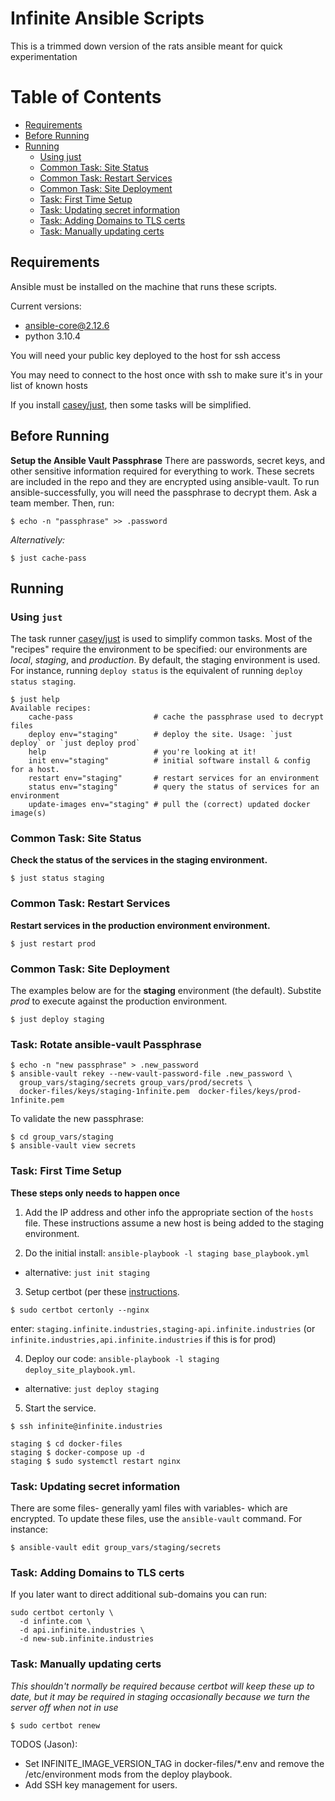 # Infinite Ansible Scripts

This is a trimmed down version of the rats ansible meant for quick experimentation

Table of Contents
=================

 * [Requirements](#requirements)
 * [Before Running](#before-running)
 * [Running](#running)
    * [Using just](#using-just)
    * [Common Task: Site Status](#common-task-site-status)
    * [Common Task: Restart Services](#common-task-restart-services)
    * [Common Task: Site Deployment](#common-task-site-deployment)
    * [Task: First Time Setup](#task-first-time-setup)
    * [Task: Updating secret information](#task-updating-secret-information)
    * [Task: Adding Domains to TLS certs](#task-adding-domains-to-tls-certs)
    * [Task: Manually updating certs](#task-manually-updating-certs)


## Requirements

Ansible must be installed on the machine that runs these scripts.

Current versions:
  * ansible-core@2.12.6
  * python 3.10.4
  
You will need your public key deployed to the host for ssh access

You may need to connect to the host once with ssh to make sure it's in your list of known hosts

If you install [casey/just](https://github.com/casey/just), then some tasks
will be simplified.

## Before Running

**Setup the Ansible Vault Passphrase**
There are passwords, secret keys, and other sensitive information required for everything
to work. These secrets are included in the repo and they are encrypted using
ansible-vault.  To run ansible-successfully, you will need the passphrase to
decrypt them.  Ask a team member. Then, run:

```console
$ echo -n "passphrase" >> .password
```

*Alternatively:*

```console
$ just cache-pass
```

## Running

### Using `just`

The task runner [casey/just](https://github.com/casey/just) is used to simplify
common tasks.  Most of the "recipes" require the environment to be specified:
our environments are *local*, *staging*, and *production*.  By default, the
staging environment is used.  For instance, running `deploy status` is the
equivalent of running `deploy status staging`.


```console
$ just help
Available recipes:
    cache-pass                  # cache the passphrase used to decrypt files
    deploy env="staging"        # deploy the site. Usage: `just deploy` or `just deploy prod`
    help                        # you're looking at it!
    init env="staging"          # initial software install & config for a host.
    restart env="staging"       # restart services for an environment
    status env="staging"        # query the status of services for an environment
    update-images env="staging" # pull the (correct) updated docker image(s)
```

### Common Task: Site Status

**Check the status of the services in the staging environment.**
```console
$ just status staging
```

### Common Task: Restart Services

**Restart services in the production environment environment.**
```console
$ just restart prod
```

### Common Task: Site Deployment

The examples below are for the **staging** environment (the default).  Substite
*prod* to execute against the production environment.

```console
$ just deploy staging
```

### Task: Rotate ansible-vault Passphrase

```console
$ echo -n "new passphrase" > .new_password
$ ansible-vault rekey --new-vault-password-file .new_password \ 
  group_vars/staging/secrets group_vars/prod/secrets \
  docker-files/keys/staging-1nfinite.pem  docker-files/keys/prod-1nfinite.pem 
```

To validate the new passphrase:

```console
$ cd group_vars/staging
$ ansible-vault view secrets
```

### Task: First Time Setup

**These steps only needs to happen once**

1. Add the IP address and other info the appropriate section of the `hosts`
   file.  These instructions assume a new host is being added to the staging
   environment.

2. Do the initial install: `ansible-playbook -l staging base_playbook.yml`
* alternative: `just init staging`

3. Setup certbot (per these [instructions](https://certbot.eff.org/instructions?ws=nginx&os=ubuntufocal).

```
$ sudo certbot certonly --nginx
```

enter: `staging.infinite.industries,staging-api.infinite.industries` (or `infinite.industries,api.infinite.industries` if this is for prod)

4. Deploy our code: `ansible-playbook -l staging deploy_site_playbook.yml`.
* alternative: `just deploy staging`

5. Start the service.

```
$ ssh infinite@infinite.industries

staging $ cd docker-files
staging $ docker-compose up -d
staging $ sudo systemctl restart nginx
```

### Task: Updating secret information

There are some files- generally yaml files with variables-  which are
encrypted. To update these files, use the `ansible-vault` command.  For
instance:

```console
$ ansible-vault edit group_vars/staging/secrets
```

### Task: Adding Domains to TLS certs

If you later want to direct additional sub-domains you can run:

```
sudo certbot certonly \
  -d infinte.com \
  -d api.infinite.industries \
  -d new-sub.infinite.industries
```

### Task: Manually updating certs

*This shouldn't normally be required because certbot will keep these up to
date, but it may be required in staging occasionally because we turn the server
off when not in use*

```console
$ sudo certbot renew
```

TODOS (Jason):
*  Set INFINITE_IMAGE_VERSION_TAG in docker-files/*.env and remove the
  /etc/environment mods from the deploy playbook.
* Add SSH key management for users.
